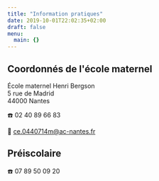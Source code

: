 ```yaml
---
title: "Information pratiques"
date: 2019-10-01T22:02:35+02:00
draft: false
menu:
  main: {}
---
```


## Coordonnés de l'école maternel

École maternel Henri Bergson<br />
5 rue de Madrid<br />
44000 Nantes

:telephone: 02 40 89 66 83

:email: ce.0440714m@ac-nantes.fr

## Préiscolaire

:telephone: 07 89 50 09 20